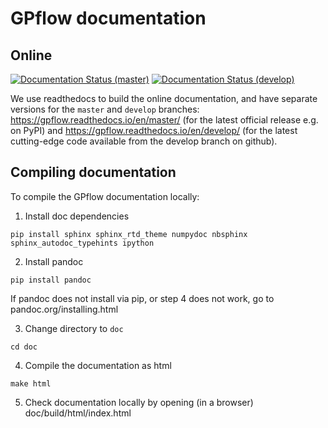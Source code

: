 # GPflow documentation

## Online

[![Documentation Status (master)](https://readthedocs.org/projects/gpflow/badge/?version=master)](http://gpflow.readthedocs.io/en/master/?badge=master)
[![Documentation Status (develop)](https://readthedocs.org/projects/gpflow/badge/?version=develop)](http://gpflow.readthedocs.io/en/develop/?badge=develop)

We use readthedocs to build the online documentation, and have separate versions for the `master` and `develop` branches: https://gpflow.readthedocs.io/en/master/ (for the latest official release e.g. on PyPI) and https://gpflow.readthedocs.io/en/develop/ (for the latest cutting-edge code available from the develop branch on github).

## Compiling documentation

To compile the GPflow documentation locally:

1. Install doc dependencies
```
pip install sphinx sphinx_rtd_theme numpydoc nbsphinx sphinx_autodoc_typehints ipython
```
2. Install pandoc
```
pip install pandoc
```
If pandoc does not install via pip, or step 4 does not work, go to pandoc.org/installing.html

3. Change directory to `doc`
```
cd doc
```

4. Compile the documentation as html
```
make html
```

5. Check documentation locally by opening (in a browser) doc/build/html/index.html
